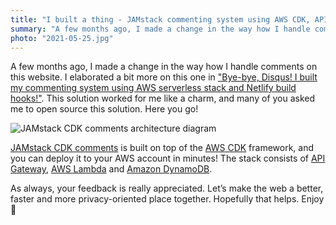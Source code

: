 ```yaml
---
title: "I built a thing - JAMstack commenting system using AWS CDK, API Gateway, Lambda and DynamoDB"
summary: "A few months ago, I made a change in the way how I handle comments on this website. This solution worked for me like a charm, and many of you asked me to open source this solution. There you go!"
photo: "2021-05-25.jpg"
---
```


A few months ago, I made a change in the way how I handle comments on this website. I elaborated a bit more on this one in ["Bye-bye, Disqus! I built my commenting system using AWS serverless stack and Netlify build hooks!"](/bye-bye-disqus-i-built-my-commenting-system-using-aws-serverless-stack-and-netlify-build-hooks/). This solution worked for me like a charm, and many of you asked me to open source this solution. Here you go!

![JAMstack CDK comments architecture diagram](/photos/2021-05-25-1.png)

[JAMstack CDK comments](https://github.com/pawelgrzybek/jamstack-cdk-comments) is built on top of the [AWS CDK](https://aws.amazon.com/cdk/) framework, and you can deploy it to your AWS account in minutes! The stack consists of [API Gateway](https://aws.amazon.com/api-gateway/), [AWS Lambda](https://aws.amazon.com/lambda/) and [Amazon DynamoDB](https://aws.amazon.com/dynamodb/).

As always, your feedback is really appreciated. Let’s make the web a better, faster and more privacy-oriented place together. Hopefully that helps. Enjoy 💬
